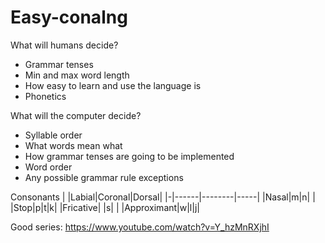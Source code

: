# Easy-conalng
What will humans decide?
- Grammar tenses
- Min and max word length
- How easy to learn and use the language is
- Phonetics

What will the computer decide?
- Syllable order
- What words mean what
- How grammar tenses are going to be implemented
- Word order
- Any possible grammar rule exceptions

Consonants
| |Labial|Coronal|Dorsal|
|-|------|--------|-----|
|Nasal|m|n| |
|Stop|p|t|k|
|Fricative| |s| |
|Approximant|w|l|j|

Good series: https://www.youtube.com/watch?v=Y_hzMnRXjhI
